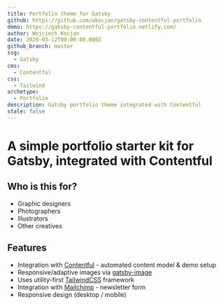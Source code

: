 ```yaml
---
title: Portfolio theme for Gatsby
github: https://github.com/wkocjan/gatsby-contentful-portfolio
demo: https://gatsby-contentful-portfolio.netlify.com/
author: Wojciech Kocjan
date: 2020-03-12T00:00:00.000Z
github_branch: master
ssg:
  - Gatsby
cms:
  - Contentful
css:
  - Tailwind
archetype:
  - Portfolio
description: Gatsby portfolio theme integrated with Contentful
stale: false
---
```


# A simple portfolio starter kit for Gatsby, integrated with Contentful

## Who is this for?

- Graphic designers
- Photographers
- Illustrators
- Other creatives

## Features

- Integration with [Contentful](https://www.contentful.com) - automated content model & demo setup
- Responsive/adaptive images via [gatsby-image](https://www.gatsbyjs.org/packages/gatsby-image/)
- Uses utility-first [TailwindCSS](https://tailwindcss.com/) framework
- Integration with [Mailchimp](https://mailchimp.com/) - newsletter form
- Responsive design (desktop / mobile)
